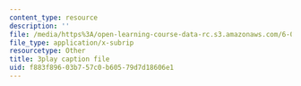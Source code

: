 ```yaml
---
content_type: resource
description: ''
file: /media/https%3A/open-learning-course-data-rc.s3.amazonaws.com/6-042j-mathematics-for-computer-science-fall-2010/f883f89603b757c0b60579d7d18606e1_MOfhhFaQdjw.vtt
file_type: application/x-subrip
resourcetype: Other
title: 3play caption file
uid: f883f896-03b7-57c0-b605-79d7d18606e1
---
```

